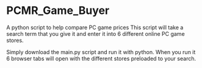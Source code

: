 # PCMR_Game_Buyer
A python script to help compare PC game prices
This script will take a search term that you give it and enter it into 6 different online PC game stores. 

Simply download the main.py script and run it with python. When you run it 6 browser tabs will open with the different stores preloaded to your search.
